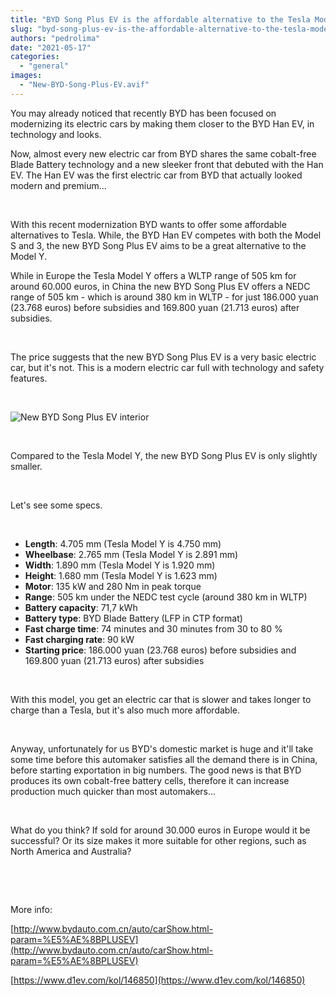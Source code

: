 ```yaml
---
title: "BYD Song Plus EV is the affordable alternative to the Tesla Model Y"
slug: "byd-song-plus-ev-is-the-affordable-alternative-to-the-tesla-model-y"
authors: "pedrolima"
date: "2021-05-17"
categories: 
  - "general"
images: 
  - "New-BYD-Song-Plus-EV.avif"
---
```


You may already noticed that recently BYD has been focused on modernizing its electric cars by making them closer to the BYD Han EV, in technology and looks.

Now, almost every new electric car from BYD shares the same cobalt-free Blade Battery technology and a new sleeker front that debuted with the Han EV. The Han EV was the first electric car from BYD that actually looked modern and premium...

 

With this recent modernization BYD wants to offer some affordable alternatives to Tesla. While, the BYD Han EV competes with both the Model S and 3, the new BYD Song Plus EV aims to be a great alternative to the Model Y.

While in Europe the Tesla Model Y offers a WLTP range of 505 km for around 60.000 euros, in China the new BYD Song Plus EV offers a NEDC range of 505 km - which is around 380 km in WLTP - for just 186.000 yuan (23.768 euros) before subsidies and 169.800 yuan (21.713 euros) after subsidies.

 

The price suggests that the new BYD Song Plus EV is a very basic electric car, but it's not. This is a modern electric car full with technology and safety features.

 

![New BYD Song Plus EV interior](images/New-BYD-Song-Plus-EV-interior.avif)

 

Compared to the Tesla Model Y, the new BYD Song Plus EV is only slightly smaller.

 

Let's see some specs.

 

- **Length**: 4.705 mm (Tesla Model Y is 4.750 mm)
- **Wheelbase**: 2.765 mm (Tesla Model Y is 2.891 mm)
- **Width**: 1.890 mm (Tesla Model Y is 1.920 mm)
- **Height**: 1.680 mm (Tesla Model Y is 1.623 mm)
- **Motor**: 135 kW and 280 Nm in peak torque
- **Range**: 505 km under the NEDC test cycle (around 380 km in WLTP)
- **Battery capacity**: 71,7 kWh
- **Battery type**: BYD Blade Battery (LFP in CTP format)
- **Fast charge time**: 74 minutes and 30 minutes from 30 to 80 %
- **Fast charging rate**: 90 kW
- **Starting price**: 186.000 yuan (23.768 euros) before subsidies and 169.800 yuan (21.713 euros) after subsidies

 

With this model, you get an electric car that is slower and takes longer to charge than a Tesla, but it's also much more affordable.

 

Anyway, unfortunately for us BYD's domestic market is huge and it'll take some time before this automaker satisfies all the demand there is in China, before starting exportation in big numbers. The good news is that BYD produces its own cobalt-free battery cells, therefore it can increase production much quicker than most automakers...

 

What do you think? If sold for around 30.000 euros in Europe would it be successful? Or its size makes it more suitable for other regions, such as North America and Australia?

 

 

More info:

[http://www.bydauto.com.cn/auto/carShow.html-param=%E5%AE%8BPLUSEV](http://www.bydauto.com.cn/auto/carShow.html-param=%E5%AE%8BPLUSEV)

[https://www.d1ev.com/kol/146850](https://www.d1ev.com/kol/146850)
